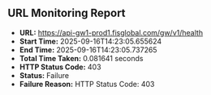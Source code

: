## URL Monitoring Report

- **URL:** https://api-gw1-prod1.fisglobal.com/gw/v1/health
- **Start Time:** 2025-09-16T14:23:05.655624
- **End Time:** 2025-09-16T14:23:05.737265
- **Total Time Taken:** 0.081641 seconds
- **HTTP Status Code:** 403
- **Status:** Failure
- **Failure Reason:** HTTP Status Code: 403
